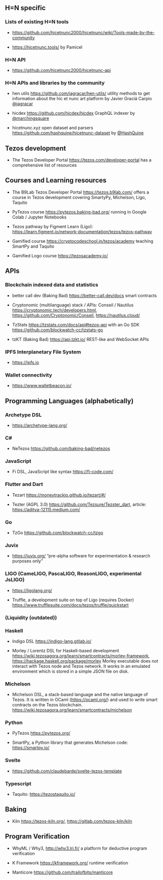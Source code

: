 ## H=N specific

### Lists of existing H=N tools

* https://github.com/hicetnunc2000/hicetnunc/wiki/Tools-made-by-the-community

* https://hicetnunc.tools/ by Pamicel

### H=N API

* https://github.com/hicetnunc2000/hicetnunc-api 

### H=N APIs and libraries by the community

* hen utils https://github.com/jagracar/hen-utils/ utility methods to get information about the hic et nunc art platform by Javier Graciá Carpio [@jagracar](https://twitter.com/jagracar)

* hicdex https://github.com/hicdex/hicdex GraphQL indexer by [@marchingsquare](https://twitter.com/marchingsquare)

* hicetnunc.xyz open dataset and parsers https://github.com/hashquine/hicetnunc-dataset by [@HashQuine](https://twitter.com/HashQuine)

## Tezos development 

* The Tezos Developer Portal https://tezos.com/developer-portal has a comprehensive list of resources

## Courses and Learning resources 

* The B9Lab Tezos Developer Portal https://tezos.b9lab.com/ offers a course in Tezos development covering SmartyPy, Michelson, Ligo, Taquito   

* PyTezos course https://pytezos.baking-bad.org/ running in Google Colab / Jupyter Notebooks

* Tezos pathway by Figment Learn (Ligo): https://learn.figment.io/network-documentation/tezos/tezos-pathway

* Gamified course https://cryptocodeschool.in/tezos/academy teaching SmartPy and Taquito

* Gamified Logo course https://tezosacademy.io/

## APIs

### Blockchain indexed data and statistics 

* better call dev (Baking Bad) https://better-call.dev/docs smart contracts

* Cryptonomic (multilanguage) stack / APIs: Conseil / Nautilus 
https://cryptonomic.tech/developers.html, 
https://github.com/Cryptonomic/Conseil, 
https://nautilus.cloud/ 

* TzStats https://tzstats.com/docs/api#tezos-api with an Go SDK https://github.com/blockwatch-cc/tzstats-go 

* tzKT (Baking Bad) https://api.tzkt.io/ REST-like and WebSocket APIs

### IPFS Interplanetary File System

* https://ipfs.io 

### Wallet connectivity 

* https://www.walletbeacon.io/ 

## Programming Languages (alphabetically)

### Archetype DSL 

* https://archetype-lang.org/ 

### C# 

* NeTezos https://github.com/baking-bad/netezos 

### JavaScript

* Fi DSL, JavaScript like syntax https://fi-code.com/ 

### Flutter and Dart 

* Tezart https://moneytrackio.github.io/tezart/#/

* Tezter (AGPL 3.0) https://github.com/Tezsure/Tezster_dart, article: https://aditya-12115.medium.com/ 

### Go

* TzGo https://github.com/blockwatch-cc/tzgo    

### Juvix 

* https://juvix.org/ “pre-alpha software for experimentation & research purposes only”

### LIGO (CameLIGO, PascaLIGO, ReasonLIGO, experimental JsLIGO) 

* https://ligolang.org/ 

* Truffle, a development suite on top of Ligo (requires Docker)
https://www.trufflesuite.com/docs/tezos/truffle/quickstart 

### (Liquidity (outdated))

### Haskell

* Indigo DSL https://indigo-lang.gitlab.io/ 

* Morley / Lorentz DSL for Haskell-based development https://wiki.tezosagora.org/learn/smartcontracts/morley-framework, https://hackage.haskell.org/package/morley Morley executable does not interact with Tezos node and Tezos network. It works in an emulated environment which is stored in a simple JSON file on disk.

### Michelson

* Michelson DSL, a stack-based language and the native language of Tezos. It is written in OCaml (https://ocaml.org/) and used to write smart contracts on the Tezos blockchain. https://wiki.tezosagora.org/learn/smartcontracts/michelson 

### Python 

* PyTezos https://pytezos.org/ 

* SmartPy, a Python library that generates Michelson code: https://smartpy.io/ 

### Svelte 

* https://github.com/claudebarde/svelte-tezos-template

### Typescript 

* Taquito: https://tezostaquito.io/ 

## Baking 

* Kiln https://tezos-kiln.org/, https://gitlab.com/tezos-kiln/kiln   

## Program Verification

* WhyML / Why3, http://why3.lri.fr/ a platform for deductive program verification

* K Framework https://kframework.org/ runtime verification

* Manticore https://github.com/trailofbits/manticore 
